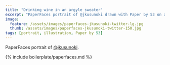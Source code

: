 ```yaml
---
title: "Drinking wine in an argyle sweater"
excerpt: "PaperFaces portrait of @jkusunoki drawn with Paper by 53 on an iPad."
image: 
  feature: /assets/images/paperfaces-jkusunoki-twitter-lg.jpg
  thumb: /assets/images/paperfaces-jkusunoki-twitter-150.jpg
tags: [portrait, illustration, Paper by 53]
---
```


PaperFaces portrait of [@jkusunoki](http://twitter.com/jkusunoki).

{% include boilerplate/paperfaces.md %}